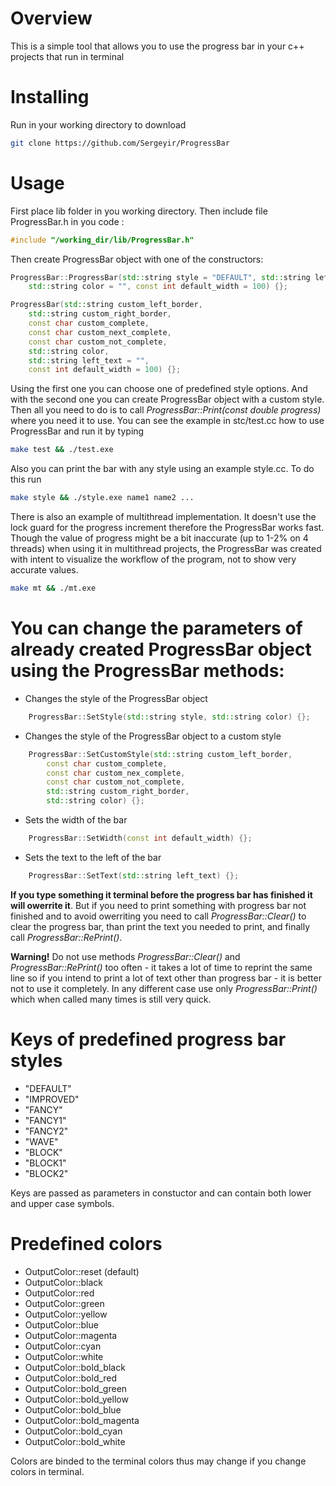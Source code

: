 # Overview

This is a simple tool that allows you to use the progress bar in your c++ projects that run in terminal

# Installing

Run in your working directory to download

```sh
git clone https://github.com/Sergeyir/ProgressBar
```

# Usage

First place lib folder in you working directory. Then include file ProgressBar.h in you code :

```c++
#include "/working_dir/lib/ProgressBar.h"
```

Then create ProgressBar object with one of the constructors:

```c++
ProgressBar::ProgressBar(std::string style = "DEFAULT", std::string left_text = "", 
	std::string color = "", const int default_width = 100) {};

ProgressBar(std::string custom_left_border, 
	std::string custom_right_border,
	const char custom_complete, 
	const char custom_next_complete, 
	const char custom_not_complete,
	std::string color, 
	std::string left_text = "", 
	const int default_width = 100) {};
```

Using the first one you can choose one of predefined style options. And with the second one you can create ProgressBar object with a custom style. Then all you need to do is to call *ProgressBar::Print(const double progress)* where you need it to use. You can see the example in stc/test.cc how to use ProgressBar and run it by typing

```sh
make test && ./test.exe
```

Also you can print the bar with any style using an example style.cc. To do this run

```sh
make style && ./style.exe name1 name2 ...
```

There is also an example of multithread implementation. It doesn't use the lock guard for the progress increment therefore the ProgressBar works fast. Though the value of progress might be a bit inaccurate (up to 1-2% on 4 threads) when using it in multithread projects, the ProgressBar was created with intent to visualize the workflow of the program, not to show very accurate values.

```sh
make mt && ./mt.exe
```

# You can change the parameters of already created ProgressBar object using the ProgressBar methods:

- Changes the style of the ProgressBar object
```c++
	ProgressBar::SetStyle(std::string style, std::string color) {};
```
	
- Changes the style of the ProgressBar object to a custom style
```c++
	ProgressBar::SetCustomStyle(std::string custom_left_border, 
		const char custom_complete, 
		const char custom_nex_complete, 
		const char custom_not_complete, 
		std::string custom_right_border, 
		std::string color) {};
```

- Sets the width of the bar
```c++
	ProgressBar::SetWidth(const int default_width) {};
```

- Sets the text to the left of the bar
```c++
	ProgressBar::SetText(std::string left_text) {};
```

**If you type something it terminal before the progress bar has finished it will owerrite it**. But if you need to print something with progress bar not finished and to avoid owerriting you need to call *ProgressBar::Clear()* to clear the progress bar, than print the text you needed to print, and finally call *ProgressBar::RePrint()*.

**Warning!** Do not use methods *ProgressBar::Clear()* and *ProgressBar::RePrint()* too often - it takes a lot of time to reprint the same line so if you intend to print a lot of text other than progress bar - it is better not to use it completely. In any different case use only *ProgressBar::Print()* which when called many times is still very quick.

# Keys of predefined progress bar styles

- "DEFAULT"
- "IMPROVED"
- "FANCY"
- "FANCY1"
- "FANCY2"
- "WAVE"
- "BLOCK"
- "BLOCK1"
- "BLOCK2"

Keys are passed as parameters in constuctor and can contain both lower and upper case symbols.

# Predefined colors

- OutputColor::reset (default)
- OutputColor::black
- OutputColor::red
- OutputColor::green
- OutputColor::yellow
- OutputColor::blue
- OutputColor::magenta
- OutputColor::cyan
- OutputColor::white
- OutputColor::bold_black
- OutputColor::bold_red
- OutputColor::bold_green
- OutputColor::bold_yellow
- OutputColor::bold_blue
- OutputColor::bold_magenta
- OutputColor::bold_cyan
- OutputColor::bold_white

Colors are binded to the terminal colors thus may change if you change colors in terminal.
